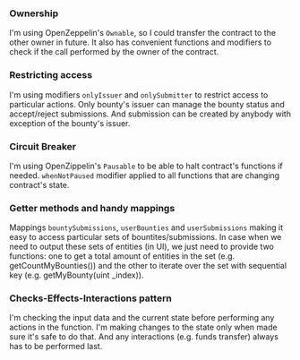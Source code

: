 ### Ownership
I'm using OpenZeppelin's `Ownable`, so I could transfer the contract to the other owner in future. It also has convenient functions and modifiers to check if the call performed by the owner of the contract.

### Restricting access
I'm using modifiers `onlyIssuer` and `onlySubmitter` to restrict access to particular actions. Only bounty's issuer can manage the bounty status and accept/reject submissions. And submission can be created by anybody with exception of the bounty's issuer.

### Circuit Breaker
I'm using OpenZippelin's `Pausable` to be able to halt contract's functions if needed. `whenNotPaused` modifier applied to all functions that are changing contract's state.

### Getter methods and handy mappings
Mappings `bountySubmissions`, `userBounties` and `userSubmissions` making it easy to access particular sets of bountites/submissions. In case when we need to output these sets of entities (in UI), we just need to provide two functions: one to get a total amount of entities in the set (e.g. getCountMyBounties()) and the other to iterate over the set with sequential key (e.g. getMyBounty(uint _index)).

### Checks-Effects-Interactions pattern
I'm checking the input data and the current state before performing any actions in the function. I'm making changes to the state only when made sure it's safe to do that. And any interactions (e.g. funds transfer) always has to be performed last.